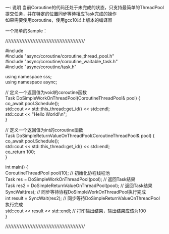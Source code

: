 一: 说明
当前Coroutine的代码还处于未完成的状态，只支持最简单的ThreadPool提交任务，并在特定的位置同步等待相应Task完成的操作  
如果需要使用coroutine，使用gcc10以上版本的编译器

一个简单的Sample：

//////////////////////////////////////////////////

#include <iostream>  
#include "async/coroutine/coroutine_thread_pool.h"  
#include "async/coroutine/coroutine_waitable_task.h"  
#include "async/coroutine/task.h"  

using namespace sss;  
using namespace async;  

// 定义一个返回值为void的coroutine函数  
Task<void> DoSimpleWorkOnThreadPool(CoroutineThreadPool& pool) {  
  co_await pool.Schedule();  
  std::cout << std::this_thread::get_id() << std::endl;  
  std::cout << "Hello World!\n";  
}  

// 定义一个返回值为int的coroutine函数  
Task<int> DoSimpleReturnValueOnThreadPool(CoroutineThreadPool& pool) {  
  co_await pool.Schedule();  
  std::cout << std::this_thread::get_id() << std::endl;  
  co_return 100;  
}  

int main() {  
  CoroutineThreadPool pool(10);  // 初始化协程线程池  
  Task<void> res = DoSimpleWorkOnThreadPool(pool);   // 返回Task结果  
  Task<int> res2 = DoSimpleReturnValueOnThreadPool(pool);  // 返回Task结果    
  SyncWait(res);  //  同步等待协程DoSimpleWorkOnThreadPool执行完成  
  int result = SyncWait(res2);  // 同步等待DoSimpleReturnValueOnThreadPool执行完成  
  std::cout << result << std::endl;  // 打印输出结果，输出结果应该为100  
}

//////////////////////////////////////////////////  